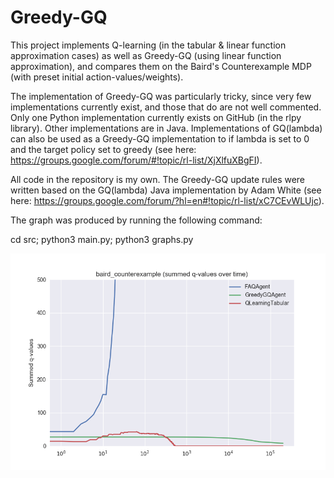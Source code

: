 # Greedy-GQ

This project implements Q-learning (in the tabular & linear function approximation cases) as well as Greedy-GQ (using linear function approximation), and compares them on the Baird's Counterexample MDP (with preset initial action-values/weights).

The implementation of Greedy-GQ was particularly tricky, since very few implementations currently exist, and those that do are not well commented. Only one Python implementation currently exists on GitHub (in the rlpy library). Other implementations are in Java. Implementations of GQ(lambda) can also be used as a Greedy-GQ implementation to if lambda is set to 0 and the target policy set to greedy (see here: https://groups.google.com/forum/#!topic/rl-list/XjXlfuXBgFI).

All code in the repository is my own. The Greedy-GQ update rules were written based on the GQ(lambda) Java implementation by Adam White (see here: https://groups.google.com/forum/?hl=en#!topic/rl-list/xC7CEvWLUjc).

The graph was produced by running the following command:

cd src; python3 main.py; python3 graphs.py

![](figs/baird_counterexample_avgtotalreward.png)
